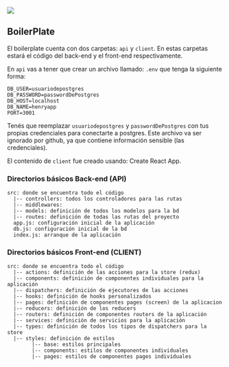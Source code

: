 <p align='left'>
    <img src='https://static.wixstatic.com/media/85087f_0d84cbeaeb824fca8f7ff18d7c9eaafd~mv2.png/v1/fill/w_160,h_30,al_c,q_85,usm_0.66_1.00_0.01/Logo_completo_Color_1PNG.webp' </img>
</p>

## BoilerPlate

El boilerplate cuenta con dos carpetas: `api` y `client`. En estas carpetas estará el código del back-end y el front-end respectivamente.

En `api` vas a tener que crear un archivo llamado: `.env` que tenga la siguiente forma:

```
DB_USER=usuariodepostgres
DB_PASSWORD=passwordDePostgres
DB_HOST=localhost
DB_NAME=henryapp
PORT=3001
```

Tenés que reemplazar `usuariodepostgres` y `passwordDePostgres` con tus propias credenciales para conectarte a postgres. Este archivo va ser ignorado por github, ya que contiene información sensible (las credenciales).

El contenido de `client` fue creado usando: Create React App.

### Directorios básicos Back-end (API)
````
src: donde se encuentra todo el código
  |-- controllers: todos los controladores para las rutas
  |-- middlewares: 
  |-- models: definición de todos los modelos para la bd
  |-- routes: definición de todas las rutas del proyecto
  app.js: configuración inicial de la aplicación
  db.js: configuración inicial de la bd
  index.js: arranque de la aplicación
````
### Directorios básicos Front-end (CLIENT)
````
src: donde se encuentra todo el código
  |-- actions: definición de las acciones para la store (redux)
  |-- components: definición de componentes individuales para la aplicación
  |-- dispatchers: definición de ejecutores de las acciones
  |-- hooks: definición de hooks personalizados
  |-- pages: definición de componentes pages (screen) de la aplicacion
  |-- reducers: definición de los reducers
  |-- routers: definición de componentes routers de la aplicación
  |-- services: definición de servicios para la aplicación
  |-- types: definición de todos los tipos de dispatchers para la store
  |-- styles: definición de estilos  
        |-- base: estilos principales
        |-- components: estilos de componentes individuales
        |-- pages: estilos de componentes pages individuales
````
 
